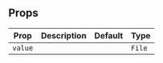 ## Props

| Prop    | Description | Default | Type   |
| ------- | ----------- | ------- | ------ |
| `value` |             |         | `File` |
